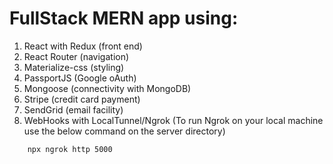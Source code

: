 # FullStack MERN app using:
1. React with Redux (front end)
2. React Router (navigation)
3. Materialize-css (styling)
4. PassportJS (Google oAuth)
5. Mongoose (connectivity with MongoDB)
6. Stripe (credit card payment)
7. SendGrid (email facility)
8. WebHooks with LocalTunnel/Ngrok (To run Ngrok on your local machine use the below command on the server directory)

```bash
	npx ngrok http 5000
```
